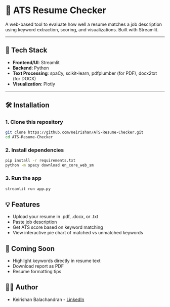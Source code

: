 # 📝 ATS Resume Checker

A web-based tool to evaluate how well a resume matches a job description using keyword extraction, scoring, and visualizations. Built with Streamlit.

---

## 🚀 Tech Stack

- **Frontend/UI**: Streamlit  
- **Backend**: Python  
- **Text Processing**: spaCy, scikit-learn, pdfplumber (for PDF), docx2txt (for DOCX)  
- **Visualization**: Plotly

---

## 🛠️ Installation

### 1. Clone this repository
```bash
git clone https://github.com/Keirishan/ATS-Resume-Checker.git
cd ATS-Resume-Checker
```

### 2. Install dependencies
``` bash
pip install -r requirements.txt
python -m spacy download en_core_web_sm
```

### 3. Run the app
``` bash
streamlit run app.py
```

## 💡 Features
- Upload your resume in .pdf, .docx, or .txt
- Paste job description
- Get ATS score based on keyword matching
- View interactive pie chart of matched vs unmatched keywords

## 📌 Coming Soon
- Highlight keywords directly in resume text
- Download report as PDF
- Resume formatting tips

## 👨‍💻 Author
- Keirishan Balachandran - [LinkedIn](https://www.linkedin.com/in/balachandran-keirishan-6a5a66197/)
